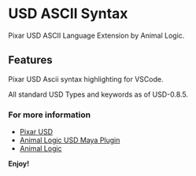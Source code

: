 # USD ASCII Syntax

Pixar USD ASCII Language Extension by Animal Logic.

## Features

Pixar USD Ascii syntax highlighting for VSCode.

All standard USD Types and keywords as of USD-0.8.5.

### For more information

* [Pixar USD](http://openusd.org)
* [Animal Logic USD Maya Plugin](https://github.com/AnimalLogic/AL_USDMaya)
* [Animal Logic](http://animallogic.com)

**Enjoy!**

